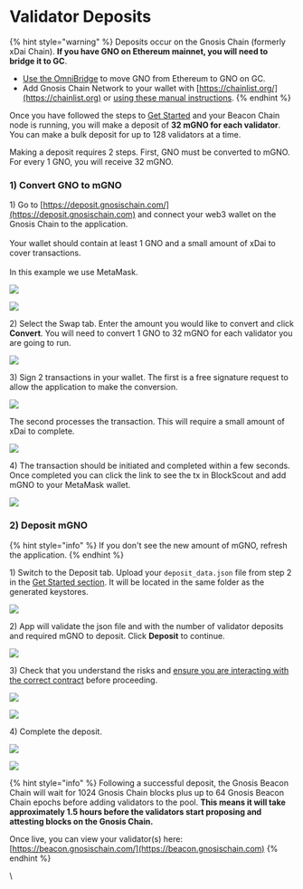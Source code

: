 # Validator Deposits

{% hint style="warning" %}
Deposits occur on the Gnosis Chain (formerly xDai Chain). **If you have GNO on Ethereum mainnet, you will need to bridge it to GC**.&#x20;

* [Use the OmniBridge](https://omni.xdaichain.com/bridge) to move GNO from Ethereum to GNO on GC.&#x20;
* Add Gnosis Chain Network to your wallet with [https://chainlist.org/](https://chainlist.org) or [using these manual instructions](https://www.xdaichain.com/for-users/wallets/metamask/metamask-setup).
{% endhint %}

Once you have followed the steps to [Get Started](../get-started.md) and your Beacon Chain node is running, you will make a deposit of **32 mGNO for each validator**. You can make a bulk deposit for up to 128 validators at a time.

Making a deposit requires 2 steps. First, GNO must be converted to mGNO. For every 1 GNO, you will receive 32 mGNO.&#x20;

### 1) Convert GNO to mGNO

1\) Go to [https://deposit.gnosischain.com/](https://deposit.gnosischain.com) and connect your web3 wallet on the Gnosis Chain to the application. \
\
Your wallet should contain at least 1 GNO and a small amount of xDai to cover transactions. \
\
In this example we use MetaMask.

![](<../../.gitbook/assets/UI-1 (1).png>)

![](<../../.gitbook/assets/UI-2 (1).png>)

2\) Select the Swap tab. Enter the amount you would like to convert and click **Convert**. You will need to convert 1 GNO to 32 mGNO for each validator you are going to run.

![](../../.gitbook/assets/swap-1.png)

3\) Sign 2 transactions in your wallet. The first is a free signature request to allow the application to make the conversion.

![](../../.gitbook/assets/pt2.png)

The second processes the transaction. This will require a small amount of xDai to complete.

![](../../.gitbook/assets/2tx.png)

4\) The transaction should be initiated and completed within a few seconds. Once completed you can click the link to see the tx in BlockScout and add mGNO to your MetaMask wallet.

![](../../.gitbook/assets/completed.png)

### 2) Deposit mGNO

{% hint style="info" %}
If you don't see the new amount of mGNO, refresh the application.
{% endhint %}

1\) Switch to the Deposit tab. Upload your `deposit_data.json` file from step 2 in the [Get Started section](../get-started.md#2-generate-validator-account-s-and-deposit-data). It will be located in the same folder as the generated keystores.

![](../../.gitbook/assets/dep-1.png)

2\) App will validate the json file and with the number of validator deposits and required mGNO to deposit. Click **Deposit** to continue.

![](../../.gitbook/assets/dep3.png)

3\) Check that you understand the risks and [ensure you are interacting with the correct contract](safety-instructions-for-the-deposit-via-deposit-app.md) before proceeding.

![](../../.gitbook/assets/dep-risks.png)

![](../../.gitbook/assets/dep-phished.png)

4\) Complete the deposit.&#x20;

![](../../.gitbook/assets/convert-save.png)

![](../../.gitbook/assets/dep-made.png)

{% hint style="info" %}
Following a successful deposit, the Gnosis Beacon Chain will wait for 1024 Gnosis Chain blocks plus up to 64 Gnosis Beacon Chain epochs before adding validators to the pool. **This means it will take approximately 1.5 hours before the validators start proposing and attesting blocks on the Gnosis Chain.**

Once live, you can view your validator(s) here: [https://beacon.gnosischain.com/](https://beacon.gnosischain.com)
{% endhint %}

\

